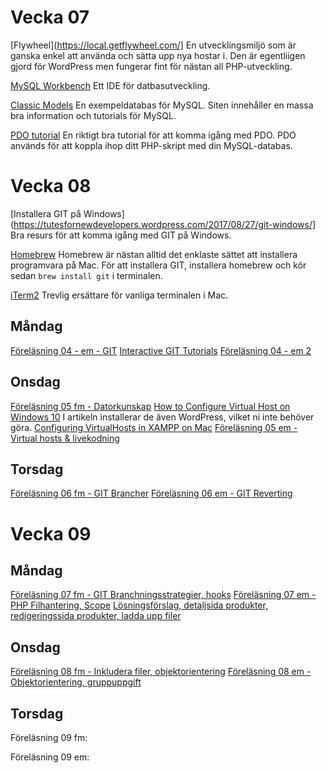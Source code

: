 # Vecka 07
[Flywheel](https://local.getflywheel.com/]
En utvecklingsmiljö som är ganska enkel att använda och sätta upp nya hostar i. Den är egentliigen gjord för WordPress men fungerar fint för nästan all PHP-utveckling.

[MySQL Workbench](https://www.mysql.com/products/workbench/)
Ett IDE för datbasutveckling.

[Classic Models](http://www.mysqltutorial.org/mysql-sample-database.aspx)
En exempeldatabas för MySQL. Siten innehåller en massa bra information och tutorials för MySQL.

[PDO tutorial](https://phpdelusions.net/pdo)
En riktigt bra tutorial för att komma igång med PDO. PDO används för att koppla ihop ditt PHP-skript med din MySQL-databas.

# Vecka 08
[Installera GIT på Windows](https://tutesfornewdevelopers.wordpress.com/2017/08/27/git-windows/]
Bra resurs för att komma igång med GIT på Windows.

[Homebrew](http://brew.sh/)
Homebrew är nästan alltid det enklaste sättet att installera programvara på Mac. För att installera GIT, installera homebrew och kör sedan `brew install git` i terminalen.

[iTerm2](https://www.iterm2.com/)
Trevlig ersättare för vanliga terminalen i Mac.

## Måndag
[Föreläsning 04 - em - GIT](https://www.youtube.com/watch?v=JtBZZebD9-I)
[Interactive GIT Tutorials](https://www.webfx.com/blog/web-design/interactive-git-tutorials/)
[Föreläsning 04 - em 2](https://www.youtube.com/watch?v=c7J_W-JCbnU)

## Onsdag
[Föreläsning 05 fm - Datorkunskap](https://www.youtube.com/watch?v=V0x7eTLklrY)
[How to Configure Virtual Host on Windows 10](https://www.cloudways.com/blog/configure-virtual-host-on-windows-10-for-wordpress/)
I artikeln installerar de även WordPress, vilket ni inte behöver göra.
[Configuring VirtualHosts in XAMPP on Mac](https://jonathannicol.com/blog/2012/03/11/configuring-virtualhosts-in-xampp-on-mac/)
[Föreläsning 05 em - Virtual hosts & livekodning](https://www.youtube.com/watch?v=2yrOI9XP6aI)

## Torsdag
[Föreläsning 06 fm - GIT Brancher](https://www.youtube.com/watch?v=PIg2wS5Hol4)
[Föreläsning 06 em - GIT Reverting](https://www.youtube.com/watch?v=mjJ5tTOAr1c)

# Vecka 09
## Måndag
[Föreläsning 07 fm - GIT Branchningsstrategier, hooks](https://www.youtube.com/watch?v=6Q6v0ZsZZf0)
[Föreläsning 07 em - PHP Filhantering, Scope](https://www.youtube.com/watch?v=XL5YQgL-saw)
[Lösningsförslag, detaljsida produkter, redigeringssida produkter, ladda upp filer](https://www.youtube.com/watch?v=xwLNBIJ38N4)

## Onsdag
[Föreläsning 08 fm - Inkludera filer, objektorientering](https://www.youtube.com/watch?v=goPlgLm_XBo)
[Föreläsning 08 em - Objektorientering, gruppuppgift](https://www.youtube.com/watch?v=H2EqjYB7dW0)

## Torsdag
Föreläsning 09 fm: 

Föreläsning 09 em: 

